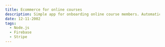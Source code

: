 ```yaml
---
title: Ecommerce for online courses
description: Simple app for onboarding online course members. Automatic invoice generation, Stripe payments, Mailchimp integration.
date: 12-11-2002
tags:
  - Node.js
  - Firebase
  - Stripe
---
```


